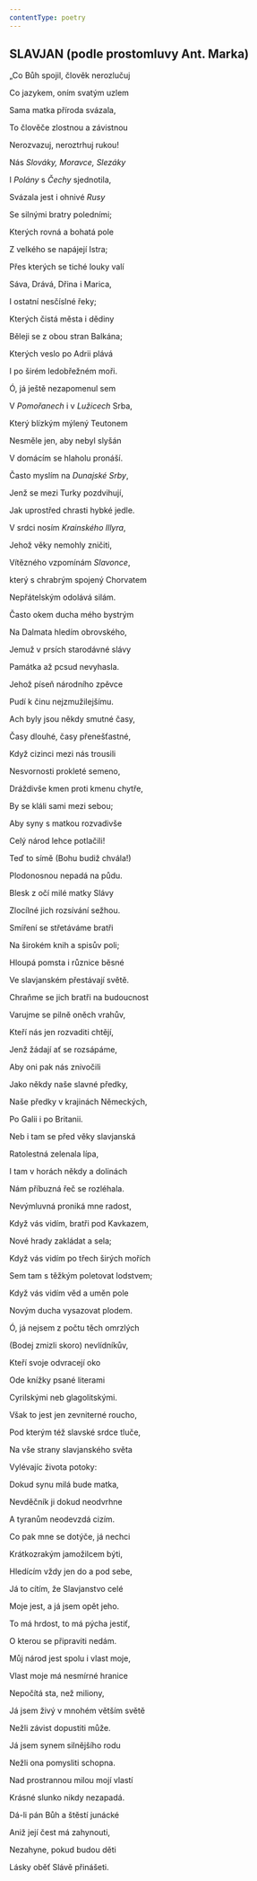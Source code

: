 ```yaml
---
contentType: poetry
---
```


## SLAVJAN (podle prostomluvy Ant. Marka) 

„Co Bůh spojil, člověk nerozlučuj 

Co jazykem, oním svatým uzlem 

Sama matka příroda svázala, 

To člověče zlostnou a závistnou 

Nerozvazuj, neroztrhuj rukou! 

Nás _Slováky, Moravce, Slezáky_ 

I _Polány_ s _Čechy_ sjednotila, 

Svázala jest i ohnivé _Rusy_ 

Se silnými bratry poledními; 

Kterých rovná a bohatá pole 

Z velkého se napájejí Istra; 

Přes kterých se tiché louky valí 

Sáva, Drává, Dřina i Marica, 

I ostatní nesčíslné řeky; 

Kterých čistá města i dědiny 

Běleji se z obou stran Balkána; 

Kterých veslo po Adrii plává 

I po širém ledobřežném moři. 

Ó, já ještě nezapomenul sem 

V _Pomořanech_ i v _Lužicech_ Srba, 

Který blízkým mýlený Teutonem 

Nesměle jen, aby nebyl slyšán 

V domácím se hlaholu pronáší. 

Často myslím na _Dunajské Srby_, 

Jenž se mezi Turky pozdvihují, 

Jak uprostřed chrasti hybké jedle. 

V srdci nosím _Krainského Illyra_, 

Jehož věky nemohly zničiti, 

Vítězného vzpomínám _Slavonce_, 

který s chrabrým spojený Chorvatem 

Nepřátelským odolává silám. 

Často okem ducha mého bystrým 

Na Dalmata hledím obrovského, 

Jemuž v prsích starodávné slávy 

Památka až pcsud nevyhasla. 

Jehož píseň národního zpěvce 

Pudí k činu nejzmužilejšímu. 

Ach byly jsou někdy smutné časy, 

Časy dlouhé, časy přenešťastné, 

Když cizinci mezi nás trousili 

Nesvornosti prokleté semeno, 

Dráždivše kmen proti kmenu chytře, 

By se kláli sami mezi sebou; 

Aby syny s matkou rozvadivše 

Celý národ lehce potlačili!  

Teď to símě (Bohu budiž chvála!) 

Plodonosnou nepadá na půdu. 

Blesk z očí milé matky Slávy 

Zlocílné jich rozsívání sežhou. 

Smíření se střetáváme bratři 

Na širokém knih a spisův poli; 

Hloupá pomsta i různice běsné 

Ve slavjanském přestávají světě. 

Chraňme se jich bratři na budoucnost 

Varujme se pilně oněch vrahův, 

Kteří nás jen rozvaditi chtějí, 

Jenž žádají ať se rozsápáme, 

Aby oni pak nás znivočili 

Jako někdy naše slavné předky, 

Naše předky v krajinách Německých, 

Po Galii i po Britanii. 

Neb i tam se před věky slavjanská 

Ratolestná zelenala lípa, 

I tam v horách někdy a dolinách 

Nám příbuzná řeč se rozléhala. 

Nevýmluvná proniká mne radost, 

Když vás vidím, bratři pod Kavkazem, 

Nové hrady zakládat a sela; 

Když vás vidím po třech širých mořích 

Sem tam s těžkým poletovat lodstvem; 

Když vás vidím věd a uměn pole 

Novým ducha vysazovat plodem. 

Ó, já nejsem z počtu těch omrzlých 

(Bodej zmizli skoro) nevlídníkův, 

Kteří svoje odvracejí oko 

Ode knížky psané literami 

Cyrilskými neb glagolitskými. 

Však to jest jen zevniterné roucho, 

Pod kterým též slavské srdce tluče, 

Na vše strany slavjanského světa 

Vylévajíc života potoky: 

Dokud synu milá bude matka, 

Nevděčník ji dokud neodvrhne 

A tyranům neodevzdá cizím. 

Co pak mne se dotýče, já nechci 

Krátkozrakým jamožilcem býti, 

Hledícím vždy jen do a pod sebe, 

Já to cítím, že Slavjanstvo celé 

Moje jest, a já jsem opět jeho. 

To má hrdost, to má pýcha jestiť, 

O kterou se připraviti nedám. 

Můj národ jest spolu i vlast moje, 

Vlast moje má nesmírné hranice 

Nepočítá sta, než miliony, 

Já jsem živý v mnohém větším světě 

Nežli závist dopustiti může. 

Já jsem synem silnějšího rodu 

Nežli ona pomysliti schopna. 

Nad prostrannou milou mojí vlastí 

Krásné slunko nikdy nezapadá. 

Dá-li pán Bůh a štěstí junácké 

Aniž její čest má zahynouti, 

Nezahyne, pokud budou děti 

Lásky oběť Slávě přinášeti.

